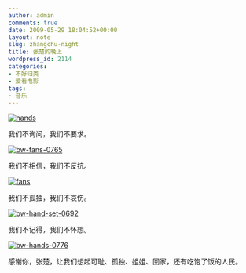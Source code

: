 ```yaml
---
author: admin
comments: true
date: 2009-05-29 18:04:52+00:00
layout: note
slug: zhangchu-night
title: 张楚的晚上
wordpress_id: 2114
categories:
- 不好归类
- 爱看电影
tags:
- 音乐
---
```


[![hands](http://farm4.static.flickr.com/3343/3575815099_83be352b3f.jpg)](http://www.flickr.com/photos/lookoo/3575815099/)

我们不询问，我们不要求。

[![bw-fans-0765](http://farm4.static.flickr.com/3313/3575812435_bfee876863.jpg)](http://www.flickr.com/photos/lookoo/3575812435/)

我们不相信，我们不反抗。

[![fans](http://farm4.static.flickr.com/3555/3576624670_f2bf23e969.jpg)](http://www.flickr.com/photos/lookoo/3576624670/)

我们不孤独，我们不哀伤。

[![bw-hand-set-0692](http://farm3.static.flickr.com/2470/3576625954_db1f952910.jpg)](http://www.flickr.com/photos/lookoo/3576625954/)

我们不记得，我们不怀想。

[![bw-hands-0776](http://farm4.static.flickr.com/3555/3575822059_08b6f2aa9c.jpg)](http://www.flickr.com/photos/lookoo/3575822059/)

感谢你，张楚，让我们想起可耻、孤独、姐姐、回家，还有吃饱了饭的人民。
